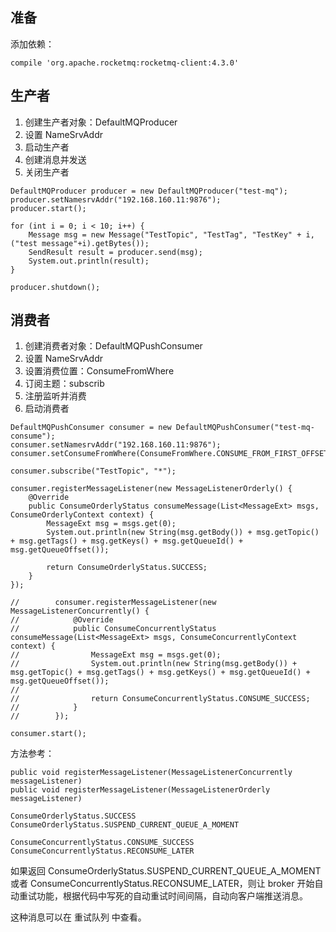## 准备

添加依赖：

```
compile 'org.apache.rocketmq:rocketmq-client:4.3.0'
```

## 生产者

1. 创建生产者对象：DefaultMQProducer
2. 设置 NameSrvAddr
3. 启动生产者
4. 创建消息并发送
5. 关闭生产者

```
DefaultMQProducer producer = new DefaultMQProducer("test-mq");
producer.setNamesrvAddr("192.168.160.11:9876");
producer.start();

for (int i = 0; i < 10; i++) {
    Message msg = new Message("TestTopic", "TestTag", "TestKey" + i, ("test message"+i).getBytes());
    SendResult result = producer.send(msg);
    System.out.println(result);
}

producer.shutdown();
```

## 消费者

1. 创建消费者对象：DefaultMQPushConsumer
2. 设置 NameSrvAddr
3. 设置消费位置：ConsumeFromWhere
4. 订阅主题：subscrib
5. 注册监听并消费
6. 启动消费者

```
DefaultMQPushConsumer consumer = new DefaultMQPushConsumer("test-mq-consume");
consumer.setNamesrvAddr("192.168.160.11:9876");
consumer.setConsumeFromWhere(ConsumeFromWhere.CONSUME_FROM_FIRST_OFFSET);

consumer.subscribe("TestTopic", "*");

consumer.registerMessageListener(new MessageListenerOrderly() {
    @Override
    public ConsumeOrderlyStatus consumeMessage(List<MessageExt> msgs, ConsumeOrderlyContext context) {
        MessageExt msg = msgs.get(0);
        System.out.println(new String(msg.getBody()) + msg.getTopic() + msg.getTags() + msg.getKeys() + msg.getQueueId() + msg.getQueueOffset());

        return ConsumeOrderlyStatus.SUCCESS;
    }
});

//        consumer.registerMessageListener(new MessageListenerConcurrently() {
//            @Override
//            public ConsumeConcurrentlyStatus consumeMessage(List<MessageExt> msgs, ConsumeConcurrentlyContext context) {
//                MessageExt msg = msgs.get(0);
//                System.out.println(new String(msg.getBody()) + msg.getTopic() + msg.getTags() + msg.getKeys() + msg.getQueueId() + msg.getQueueOffset());
//
//                return ConsumeConcurrentlyStatus.CONSUME_SUCCESS;
//            }
//        });

consumer.start();
```

方法参考：

```
public void registerMessageListener(MessageListenerConcurrently messageListener)
public void registerMessageListener(MessageListenerOrderly messageListener)
```

```
ConsumeOrderlyStatus.SUCCESS
ConsumeOrderlyStatus.SUSPEND_CURRENT_QUEUE_A_MOMENT

ConsumeConcurrentlyStatus.CONSUME_SUCCESS
ConsumeConcurrentlyStatus.RECONSUME_LATER
```

如果返回 ConsumeOrderlyStatus.SUSPEND_CURRENT_QUEUE_A_MOMENT 或者 ConsumeConcurrentlyStatus.RECONSUME_LATER，则让 broker 开始自动重试功能，根据代码中写死的自动重试时间间隔，自动向客户端推送消息。

这种消息可以在 重试队列 中查看。
